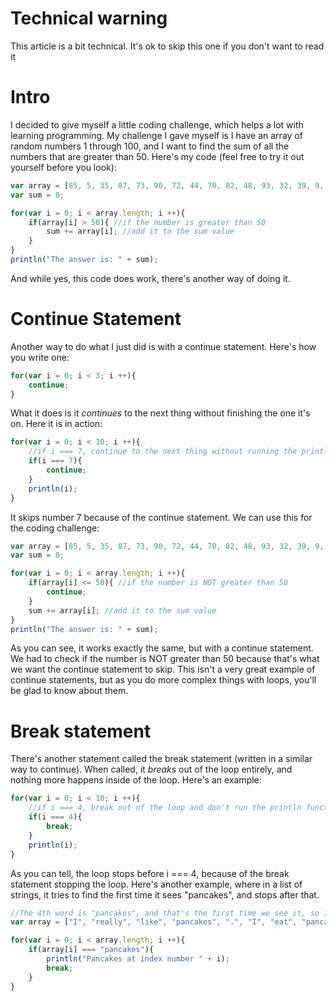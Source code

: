 # Technical warning
This article is a bit technical. It's ok to skip this one if you don't want to read it

# Intro
I decided to give myself a little coding challenge, which helps a lot with learning programming. My challenge I gave myself is I have an array of random numbers 1 through 100, and I want to find the sum of all the numbers that are greater than 50. Here's my code (feel free to try it out yourself before you look):
```js
var array = [85, 5, 35, 87, 73, 90, 72, 44, 70, 82, 48, 93, 32, 39, 9, 88, 36, 46, 11, 46];
var sum = 0;

for(var i = 0; i < array.length; i ++){
    if(array[i] > 50){ //if the number is greater than 50
        sum += array[i]; //add it to the sum value
    }
}
println("The answer is: " + sum);
```
And while yes, this code does work, there's another way of doing it.

# Continue Statement
Another way to do what I just did is with a continue statement. Here's how you write one:
```js
for(var i = 0; i < 3; i ++){
    continue;
}
```
What it does is it *continues* to the next thing without finishing the one it's on. Here it is in action:
```js
for(var i = 0; i < 10; i ++){
    //if i === 7, continue to the next thing without running the println function.
    if(i === 7){
        continue;
    }
    println(i);
}
```
It skips number 7 because of the continue statement. We can use this for the coding challenge:
```js
var array = [85, 5, 35, 87, 73, 90, 72, 44, 70, 82, 48, 93, 32, 39, 9, 88, 36, 46, 11, 46];
var sum = 0;

for(var i = 0; i < array.length; i ++){
    if(array[i] <= 50){ //if the number is NOT greater than 50
        continue;
    }
    sum += array[i]; //add it to the sum value
}
println("The answer is: " + sum);
```
As you can see, it works exactly the same, but with a continue statement. We had to check if the number is NOT greater than 50 because that's what we want the continue statement to skip. This isn't a very great example of continue statements, but as you do more complex things with loops, you'll be glad to know about them.

# Break statement
There's another statement called the break statement (written in a similar way to continue). When called, it *breaks* out of the loop entirely, and nothing more happens inside of the loop. Here's an example:
```js
for(var i = 0; i < 10; i ++){
    //if i === 4, break out of the loop and don't run the println function
    if(i === 4){
        break;
    }
    println(i);
}
```
As you can tell, the loop stops before i === 4, because of the break statement stopping the loop. Here's another example, where in a list of strings, it tries to find the first time it sees "pancakes", and stops after that.
```js
//The 4th word is "pancakes", and that's the first time we see it, so it's at order number (or index) 3
var array = ["I", "really", "like", "pancakes", ".", "I", "eat", "pancakes", "with", "syrup", "."];

for(var i = 0; i < array.length; i ++){
    if(array[i] === "pancakes"){
        println("Pancakes at index number " + i);
        break;
    }
}
```
